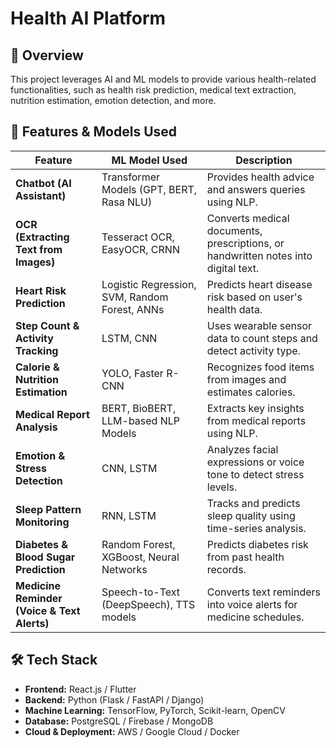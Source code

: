 # Health AI Platform

## 📌 Overview
This project leverages AI and ML models to provide various health-related functionalities, such as health risk prediction, medical text extraction, nutrition estimation, emotion detection, and more.

## 🚀 Features & Models Used

| Feature | ML Model Used | Description |
|---------|--------------|-------------|
| **Chatbot (AI Assistant)** | Transformer Models (GPT, BERT, Rasa NLU) | Provides health advice and answers queries using NLP. |
| **OCR (Extracting Text from Images)** | Tesseract OCR, EasyOCR, CRNN | Converts medical documents, prescriptions, or handwritten notes into digital text. |
| **Heart Risk Prediction** | Logistic Regression, SVM, Random Forest, ANNs | Predicts heart disease risk based on user's health data. |
| **Step Count & Activity Tracking** | LSTM, CNN | Uses wearable sensor data to count steps and detect activity type. |
| **Calorie & Nutrition Estimation** | YOLO, Faster R-CNN | Recognizes food items from images and estimates calories. |
| **Medical Report Analysis** | BERT, BioBERT, LLM-based NLP Models | Extracts key insights from medical reports using NLP. |
| **Emotion & Stress Detection** | CNN, LSTM | Analyzes facial expressions or voice tone to detect stress levels. |
| **Sleep Pattern Monitoring** | RNN, LSTM | Tracks and predicts sleep quality using time-series analysis. |
| **Diabetes & Blood Sugar Prediction** | Random Forest, XGBoost, Neural Networks | Predicts diabetes risk from past health records. |
| **Medicine Reminder (Voice & Text Alerts)** | Speech-to-Text (DeepSpeech), TTS models | Converts text reminders into voice alerts for medicine schedules. |

## 🛠️ Tech Stack
* **Frontend:** React.js / Flutter
* **Backend:** Python (Flask / FastAPI / Django)
* **Machine Learning:** TensorFlow, PyTorch, Scikit-learn, OpenCV
* **Database:** PostgreSQL / Firebase / MongoDB
* **Cloud & Deployment:** AWS / Google Cloud / Docker



